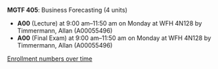 **MGTF 405**: Business Forecasting (4 units)

- **A00** (Lecture) at 9:00 am–11:50 am on Monday at WFH 4N128 by Timmermann, Allan (A00055496)
- **A00** (Final Exam) at 9:00 am–11:50 am on Monday at WFH 4N128 by Timmermann, Allan (A00055496)

[Enrollment numbers over time](./MGTF405.tsv)
